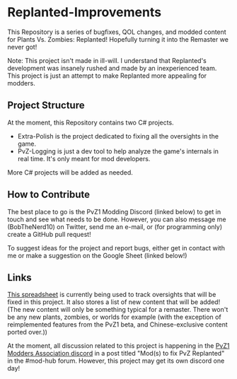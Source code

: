 # Replanted-Improvements
This Repository is a series of bugfixes, QOL changes, and modded content for Plants Vs. Zombies: Replanted! Hopefully turning it into the Remaster we never got!

Note: This project isn't made in ill-will. I understand that Replanted's development was insanely rushed and made by an inexperienced team. This project is just an attempt to make Replanted more appealing for modders.

## Project Structure
At the moment, this Repository contains two C# projects.
- Extra-Polish is the project dedicated to fixing all the oversights in the game. 
- PvZ-Logging is just a dev tool to help analyze the game's internals in real time. It's only meant for mod developers.

More C# projects will be added as needed.

## How to Contribute
The best place to go is the PvZ1 Modding Discord (linked below) to get in touch and see what needs to be done. However, you can also message me (BobTheNerd10) on Twitter, send me an e-mail, or (for programming only) create a GitHub pull request!

To suggest ideas for the project and report bugs, either get in contact with me or make a suggestion on the Google Sheet (linked below!)

## Links
[This spreadsheet](https://docs.google.com/spreadsheets/d/10N_Q6xMBUn9X6yh2J6AfADarAxr983ox4QMMI-m2s5A/edit?usp=sharing) is currently being used to track oversights that will be fixed in this project. It also stores a list of new content that will be added! (The new content will only be something typical for a remaster. There won't be any new plants, zombies, or worlds for example (with the exception of reimplemented features from the PvZ1 beta, and Chinese-exclusive content ported over.))

At the moment, all discussion related to this project is happening in the [PvZ1 Modders Association discord](https://discord.gg/cGBwQQaC7m) in a post titled "Mod(s) to fix PvZ Replanted" in the #mod-hub forum. However, this project may get its own discord one day!

